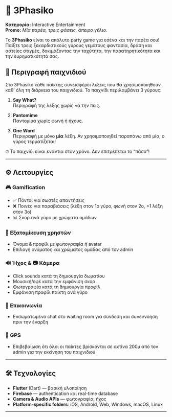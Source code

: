 # 🎉 3Phasiko

**Κατηγορία:** Interactive Entertainment  
**Promo:** _Μία παρέα, τρεις φάσεις, άπειρο γέλιο._

Το **3Phasiko** είναι το απόλυτο party game για εσένα και την παρέα σου! Παίξτε τρεις ξεκαρδιστικούς γύρους γεμάτους φαντασία, δράση και αστείες στιγμές, δοκιμάζοντας την ταχύτητα, την παρατηρητικότητα και την ευρηματικότητά σας.

## 🧩 Περιγραφή παιχνιδιού

Στο 3Phasiko κάθε παίκτης συνεισφέρει λέξεις που θα χρησιμοποιηθούν καθ’ όλη τη διάρκεια του παιχνιδιού. Το παιχνίδι περιλαμβάνει 3 γύρους:

1. **Say What?**  
   Περιγραφή της λέξης χωρίς να την πεις.

2. **Pantomime**  
   Παντομίμα χωρίς φωνή ή ήχους.

3. **One Word**  
   Περιγραφή με μόνο **μία** λέξη. Αν χρησιμοποιηθεί παραπάνω από μία, ο γύρος τερματίζεται!

⏱ Το παιχνίδι είναι ενάντια στον χρόνο. Δεν επιτρέπεται το “πάσο”!

---

## ⚙️ Λειτουργίες

### 🎮 Gamification
- ✅ Πόντοι για σωστές απαντήσεις
- ❌ Ποινές για παραβιάσεις (λέξη στον 1ο γύρο, φωνή στον 2ο, >1 λέξη στον 3ο)
- 📊 Σκορ ανά γύρο με χρώματα ομάδων

### 👤 Εξατομίκευση χρηστών
- Όνομα & προφίλ με φωτογραφία ή avatar
- Επιλογή ονόματος και χρώματος ομάδας από τον admin

### 🔊 Ήχος & 📷 Κάμερα
- Click sounds κατά τη δημιουργία δωματίου
- Μουσική/εφέ κατά την εμφάνιση σκορ
- Φωτογραφία κατά τη δημιουργία προφίλ
- Εμφάνιση προφίλ παίκτη ανά γύρο

### 💬 Επικοινωνία
- Ενσωματωμένο chat στο waiting room για σύνδεση και συνεννόηση πριν την έναρξη

### 📍 GPS
- Επιβεβαίωση ότι όλοι οι παίκτες βρίσκονται σε ακτίνα 200μ από τον admin για την εκκίνηση του παιχνιδιού

---

## 🛠 Τεχνολογίες

- **Flutter** (Dart) — βασική υλοποίηση
- **Firebase** — authentication και real-time database
- **Camera & Audio APIs** — φωτογραφία, ήχος
- **Platform-specific folders**: iOS, Android, Web, Windows, macOS, Linux

---
